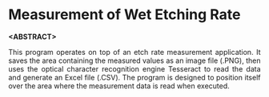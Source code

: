 # Measurement of Wet Etching Rate
**&lt;ABSTRACT&gt;**
<div align="justify"> 
This program operates on top of an etch rate measurement application. It saves the area containing the measured values as an image file (.PNG), 
then uses the optical character recognition engine Tesseract to read the data and generate an Excel file (.CSV). 
The program is designed to position itself over the area where the measurement data is read when executed.
</div>
